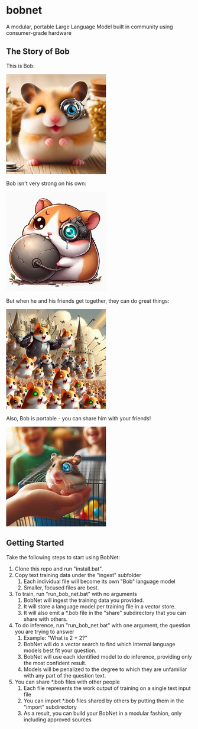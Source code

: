 # bobnet
A modular, portable Large Language Model built in community using consumer-grade hardware

## The Story of Bob

This is Bob:

![alt text](images/bob.png)

Bob isn't very strong on his own:

![alt text](images/bob_not_strong.png)

But when he and his friends get together, they can do great things:

![alt text](images/bob_together.png)

Also, Bob is portable - you can share him with your friends!

![alt text](images/bob_shared.png)

## Getting Started

Take the following steps to start using BobNet:

1. Clone this repo and run "install.bat".
2. Copy text training data under the "ingest" subfolder
    1. Each individual file will become its own "Bob" language model
    2. Smaller, focused files are best.
3. To train, run "run_bob_net.bat" with no arguments
    1. BobNet will ingest the training data you provided.
    2. It will store a language model per training file in a vector store.
    3. It will also emit a *.bob file in the "share" subdirectory that you can share with others.
4. To do inference, run "run_bob_net.bat" with one argument, the question you are trying to answer
    1. Example: "What is 2 + 2?"
    2. BobNet will do a vector search to find which internal language models best fit your question.
    3. BobNet will use each identified model to do inference, providing only the most confident result.
    4. Models will be penalized to the degree to which they are unfamiliar with any part of the question text.
5. You can share *.bob files with other people
    1. Each file represents the work output of training on a single text input file
    2. You can import *.bob files shared by others by putting them in the "import" subdirectory
    3. As a result, you can build your BobNet in a modular fashion, only including approved sources